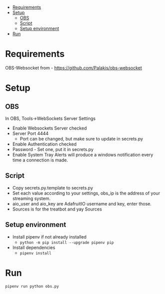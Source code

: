 - [Requirements](#requirements)
- [Setup](#setup)
  - [OBS](#obs)
  - [Script](#script)
  - [Setup environment](#setup-environment)
- [Run](#run)


# Requirements
OBS-Websocket from - https://github.com/Palakis/obs-websocket

# Setup
## OBS
In OBS, Tools->WebSockets Server Settings
- Enable Websockets Server checked
- Server Port 4444
  - Port can be changed, but make sure to update in secrets.py
- Enable Authentication checked
- Password - Set one, put it in secrets.py
- Enable System Tray Alerts will produce a windows notification every time a connection is made.

## Script
- Copy secrets.py.template to secrets.py
- Set each value according to your settings, obs_ip is the address of your streaming system.
- aio_user and aio_key are AdafruitIO username and key, enter those.
- Sources is for the treatbot and yay Sources

## Setup environment
- Install pipenv if not already installed
  - ```python -m pip install --upgrade pipenv pip```
- Install dependencies
  - ```pipenv install```



# Run
```pipenv run python obs.py```
